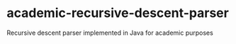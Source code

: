 # academic-recursive-descent-parser
Recursive descent parser implemented in Java for academic purposes
